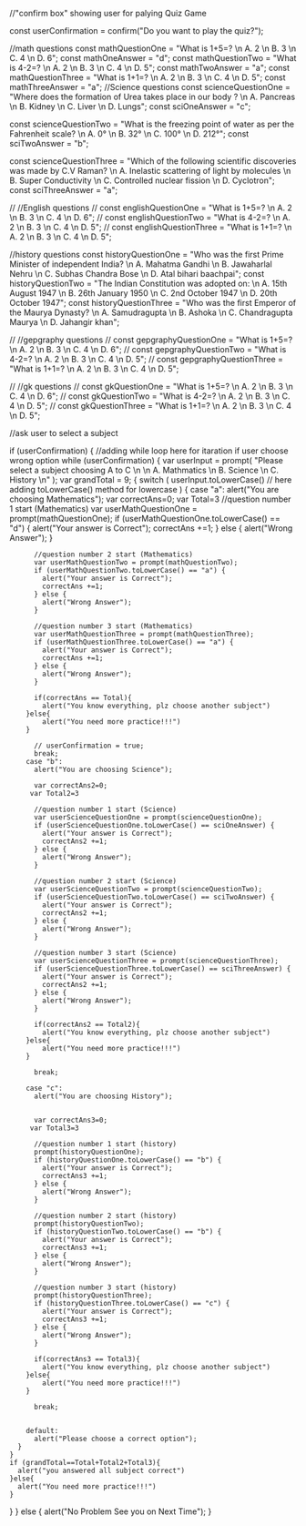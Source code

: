//"confirm box" showing user for palying Quiz Game

const userConfirmation = confirm("Do you want to play the quiz?");

//math questions
const mathQuestionOne = "What is 1+5=? \n A. 2 \n B. 3 \n C. 4 \n D. 6";
const mathOneAnswer = "d";
const mathQuestionTwo = "What is 4-2=? \n A. 2 \n B. 3 \n C. 4 \n D. 5";
const mathTwoAnswer = "a";
const mathQuestionThree = "What is 1+1=? \n A. 2 \n B. 3 \n C. 4 \n D. 5";
const mathThreeAnswer = "a";
//Science questions
const scienceQuestionOne =
  "Where does the formation of Urea takes place in our body ? \n A. Pancreas \n B. Kidney \n C. Liver \n D. Lungs";
const sciOneAnswer = "c";

const scienceQuestionTwo =
  "What is the freezing point of water as per the Fahrenheit scale? \n A. 0° \n B. 32° \n C. 100° \n D. 212°";
const sciTwoAnswer = "b";

const scienceQuestionThree =
  "Which of the following scientific discoveries was made by C.V Raman? \n A. Inelastic scattering of light by molecules \n B. Super Conductivity \n C. Controlled nuclear fission \n D. Cyclotron";
const sciThreeAnswer = "a";

// //English questions
// const englishQuestionOne = "What is 1+5=? \n A. 2 \n B. 3 \n C. 4 \n D. 6";
// const englishQuestionTwo = "What is 4-2=? \n A. 2 \n B. 3 \n C. 4 \n D. 5";
// const englishQuestionThree = "What is 1+1=? \n A. 2 \n B. 3 \n C. 4 \n D. 5";

//history questions
const historyQuestionOne = "Who was the first Prime Minister of independent India? \n A. Mahatma Gandhi \n B. Jawaharlal Nehru \n C. Subhas Chandra Bose \n D. Atal bihari baachpai";
const historyQuestionTwo = "The Indian Constitution was adopted on: \n A. 15th August 1947 \n B. 26th January 1950 \n C. 2nd October 1947 \n D. 20th October 1947";
const historyQuestionThree = "Who was the first Emperor of the Maurya Dynasty? \n A. Samudragupta \n B. Ashoka \n C. Chandragupta Maurya \n D. Jahangir khan";

// //gepgraphy questions
// const gepgraphyQuestionOne = "What is 1+5=? \n A. 2 \n B. 3 \n C. 4 \n D. 6";
// const gepgraphyQuestionTwo = "What is 4-2=? \n A. 2 \n B. 3 \n C. 4 \n D. 5";
// const gepgraphyQuestionThree = "What is 1+1=? \n A. 2 \n B. 3 \n C. 4 \n D. 5";

// //gk questions
// const gkQuestionOne = "What is 1+5=? \n A. 2 \n B. 3 \n C. 4 \n D. 6";
// const gkQuestionTwo = "What is 4-2=? \n A. 2 \n B. 3 \n C. 4 \n D. 5";
// const gkQuestionThree = "What is 1+1=? \n A. 2 \n B. 3 \n C. 4 \n D. 5";

//ask user to select a subject

if (userConfirmation) {
  //adding while loop here for itaration if user choose wrong option
  while (userConfirmation) {
    var userInput = prompt(
      "Please select a subject choosing A to C \n \n A. Mathmatics \n B. Science \n C. History  \n"
    );
    var grandTotal = 9;
    {
      switch (
        userInput.toLowerCase() // here adding toLowerCase() method for lowercase
      ) {
        case "a":
          alert("You are choosing Mathematics");
         var correctAns=0;
         var Total=3
          //question number 1 start (Mathematics)
          var userMathQuestionOne = prompt(mathQuestionOne);
          if (userMathQuestionOne.toLowerCase() == "d") {
            alert("Your answer is Correct");
            correctAns +=1;
          } else {
            alert("Wrong Answer");
          }

          //question number 2 start (Mathematics)
          var userMathQuestionTwo = prompt(mathQuestionTwo);
          if (userMathQuestionTwo.toLowerCase() == "a") {
            alert("Your answer is Correct");
            correctAns +=1;
          } else {
            alert("Wrong Answer");
          }

          //question number 3 start (Mathematics)
          var userMathQuestionThree = prompt(mathQuestionThree);
          if (userMathQuestionThree.toLowerCase() == "a") {
            alert("Your answer is Correct");
            correctAns +=1;
          } else {
            alert("Wrong Answer");
          }

          if(correctAns == Total){
            alert("You know everything, plz choose another subject")
        }else{
            alert("You need more practice!!!")
        }

          // userConfirmation = true;
          break;
        case "b":
          alert("You are choosing Science");

          var correctAns2=0;
         var Total2=3

          //question number 1 start (Science)
          var userScienceQuestionOne = prompt(scienceQuestionOne);
          if (userScienceQuestionOne.toLowerCase() == sciOneAnswer) {
            alert("Your answer is Correct");
            correctAns2 +=1;
          } else {
            alert("Wrong Answer");
          }

          //question number 2 start (Science)
          var userScienceQuestionTwo = prompt(scienceQuestionTwo);
          if (userScienceQuestionTwo.toLowerCase() == sciTwoAnswer) {
            alert("Your answer is Correct");
            correctAns2 +=1;
          } else {
            alert("Wrong Answer");
          }

          //question number 3 start (Science)
          var userScienceQuestionThree = prompt(scienceQuestionThree);
          if (userScienceQuestionThree.toLowerCase() == sciThreeAnswer) {
            alert("Your answer is Correct");
            correctAns2 +=1;
          } else {
            alert("Wrong Answer");
          }
          
          if(correctAns2 == Total2){
            alert("You know everything, plz choose another subject")
        }else{
            alert("You need more practice!!!")
        }

          break;
        
        case "c":
          alert("You are choosing History");

          
          var correctAns3=0;
         var Total3=3

          //question number 1 start (history)
          prompt(historyQuestionOne);
          if (historyQuestionOne.toLowerCase() == "b") {
            alert("Your answer is Correct");
            correctAns3 +=1;
          } else {
            alert("Wrong Answer");
          }

          //question number 2 start (history)
          prompt(historyQuestionTwo);
          if (historyQuestionTwo.toLowerCase() == "b") {
            alert("Your answer is Correct");
            correctAns3 +=1;
          } else {
            alert("Wrong Answer");
          }

          //question number 3 start (history)
          prompt(historyQuestionThree);
          if (historyQuestionThree.toLowerCase() == "c") {
            alert("Your answer is Correct");
            correctAns3 +=1;
          } else {
            alert("Wrong Answer");
          }

          if(correctAns3 == Total3){
            alert("You know everything, plz choose another subject")
        }else{
            alert("You need more practice!!!")
        }
         
          break;

      
        default:
          alert("Please choose a correct option");
      }
    }
    if (grandTotal==Total+Total2+Total3){
      alert("you answered all subject correct")
    }else{
      alert("You need more practice!!!")
    }
  }
} else  {
  alert("No Problem See you on Next Time");
  }
